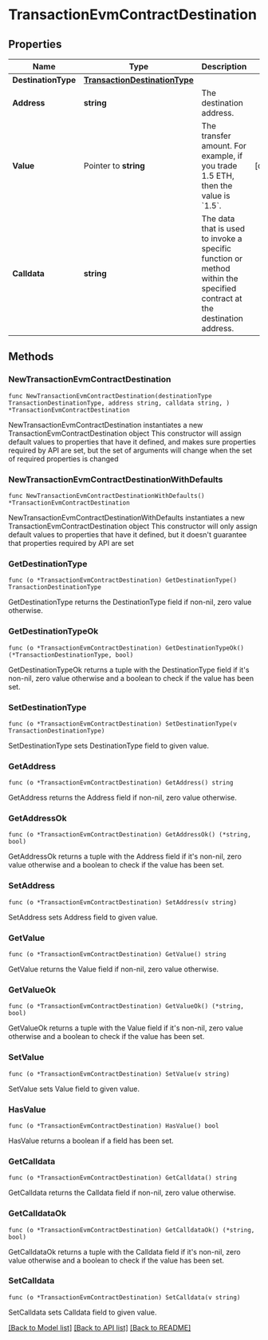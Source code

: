# TransactionEvmContractDestination

## Properties

Name | Type | Description | Notes
------------ | ------------- | ------------- | -------------
**DestinationType** | [**TransactionDestinationType**](TransactionDestinationType.md) |  | 
**Address** | **string** | The destination address. | 
**Value** | Pointer to **string** | The transfer amount. For example, if you trade 1.5 ETH, then the value is &#x60;1.5&#x60;.  | [optional] 
**Calldata** | **string** | The data that is used to invoke a specific function or method within the specified contract at the destination address.  | 

## Methods

### NewTransactionEvmContractDestination

`func NewTransactionEvmContractDestination(destinationType TransactionDestinationType, address string, calldata string, ) *TransactionEvmContractDestination`

NewTransactionEvmContractDestination instantiates a new TransactionEvmContractDestination object
This constructor will assign default values to properties that have it defined,
and makes sure properties required by API are set, but the set of arguments
will change when the set of required properties is changed

### NewTransactionEvmContractDestinationWithDefaults

`func NewTransactionEvmContractDestinationWithDefaults() *TransactionEvmContractDestination`

NewTransactionEvmContractDestinationWithDefaults instantiates a new TransactionEvmContractDestination object
This constructor will only assign default values to properties that have it defined,
but it doesn't guarantee that properties required by API are set

### GetDestinationType

`func (o *TransactionEvmContractDestination) GetDestinationType() TransactionDestinationType`

GetDestinationType returns the DestinationType field if non-nil, zero value otherwise.

### GetDestinationTypeOk

`func (o *TransactionEvmContractDestination) GetDestinationTypeOk() (*TransactionDestinationType, bool)`

GetDestinationTypeOk returns a tuple with the DestinationType field if it's non-nil, zero value otherwise
and a boolean to check if the value has been set.

### SetDestinationType

`func (o *TransactionEvmContractDestination) SetDestinationType(v TransactionDestinationType)`

SetDestinationType sets DestinationType field to given value.


### GetAddress

`func (o *TransactionEvmContractDestination) GetAddress() string`

GetAddress returns the Address field if non-nil, zero value otherwise.

### GetAddressOk

`func (o *TransactionEvmContractDestination) GetAddressOk() (*string, bool)`

GetAddressOk returns a tuple with the Address field if it's non-nil, zero value otherwise
and a boolean to check if the value has been set.

### SetAddress

`func (o *TransactionEvmContractDestination) SetAddress(v string)`

SetAddress sets Address field to given value.


### GetValue

`func (o *TransactionEvmContractDestination) GetValue() string`

GetValue returns the Value field if non-nil, zero value otherwise.

### GetValueOk

`func (o *TransactionEvmContractDestination) GetValueOk() (*string, bool)`

GetValueOk returns a tuple with the Value field if it's non-nil, zero value otherwise
and a boolean to check if the value has been set.

### SetValue

`func (o *TransactionEvmContractDestination) SetValue(v string)`

SetValue sets Value field to given value.

### HasValue

`func (o *TransactionEvmContractDestination) HasValue() bool`

HasValue returns a boolean if a field has been set.

### GetCalldata

`func (o *TransactionEvmContractDestination) GetCalldata() string`

GetCalldata returns the Calldata field if non-nil, zero value otherwise.

### GetCalldataOk

`func (o *TransactionEvmContractDestination) GetCalldataOk() (*string, bool)`

GetCalldataOk returns a tuple with the Calldata field if it's non-nil, zero value otherwise
and a boolean to check if the value has been set.

### SetCalldata

`func (o *TransactionEvmContractDestination) SetCalldata(v string)`

SetCalldata sets Calldata field to given value.



[[Back to Model list]](../README.md#documentation-for-models) [[Back to API list]](../README.md#documentation-for-api-endpoints) [[Back to README]](../README.md)


